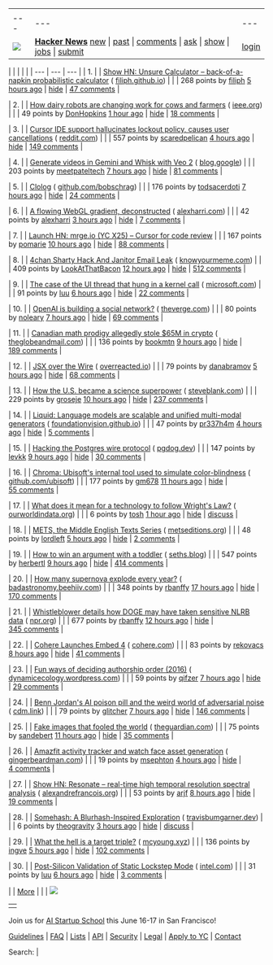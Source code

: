 |     |     |     |
| --- | --- | --- |
| |     |     |     |
| --- | --- | --- |
| [![](https://news.ycombinator.com/y18.svg)](https://news.ycombinator.com/) | **[Hacker News](https://news.ycombinator.com/news)** [new](https://news.ycombinator.com/newest) \| [past](https://news.ycombinator.com/front) \| [comments](https://news.ycombinator.com/newcomments) \| [ask](https://news.ycombinator.com/ask) \| [show](https://news.ycombinator.com/show) \| [jobs](https://news.ycombinator.com/jobs) \| [submit](https://news.ycombinator.com/submit) | [login](https://news.ycombinator.com/login?goto=news) | |

| |     |     |     |
| --- | --- | --- |
| 1. |  | [Show HN: Unsure Calculator – back-of-a-napkin probabilistic calculator](https://filiph.github.io/unsure/) ( [filiph.github.io](https://news.ycombinator.com/from?site=filiph.github.io)) |
|  | 268 points by [filiph](https://news.ycombinator.com/user?id=filiph) [5 hours ago](https://news.ycombinator.com/item?id=43690289) \| [hide](https://news.ycombinator.com/hide?id=43690289&goto=news) \| [47 comments](https://news.ycombinator.com/item?id=43690289) |

| 2. |  | [How dairy robots are changing work for cows and farmers](https://spectrum.ieee.org/lely-dairy-robots) ( [ieee.org](https://news.ycombinator.com/from?site=ieee.org)) |
|  | 49 points by [DonHopkins](https://news.ycombinator.com/user?id=DonHopkins) [1 hour ago](https://news.ycombinator.com/item?id=43699188) \| [hide](https://news.ycombinator.com/hide?id=43699188&goto=news) \| [18 comments](https://news.ycombinator.com/item?id=43699188) |

| 3. |  | [Cursor IDE support hallucinates lockout policy, causes user cancellations](https://old.reddit.com/r/cursor/comments/1jyy5am/psa_cursor_now_restricts_logins_to_a_single/) ( [reddit.com](https://news.ycombinator.com/from?site=reddit.com)) |
|  | 557 points by [scaredpelican](https://news.ycombinator.com/user?id=scaredpelican) [4 hours ago](https://news.ycombinator.com/item?id=43683012) \| [hide](https://news.ycombinator.com/hide?id=43683012&goto=news) \| [149 comments](https://news.ycombinator.com/item?id=43683012) |

| 4. |  | [Generate videos in Gemini and Whisk with Veo 2](https://blog.google/products/gemini/video-generation/) ( [blog.google](https://news.ycombinator.com/from?site=blog.google)) |
|  | 203 points by [meetpateltech](https://news.ycombinator.com/user?id=meetpateltech) [7 hours ago](https://news.ycombinator.com/item?id=43695592) \| [hide](https://news.ycombinator.com/hide?id=43695592&goto=news) \| [81 comments](https://news.ycombinator.com/item?id=43695592) |

| 5. |  | [Clolog](https://github.com/bobschrag/clolog) ( [github.com/bobschrag](https://news.ycombinator.com/from?site=github.com/bobschrag)) |
|  | 176 points by [todsacerdoti](https://news.ycombinator.com/user?id=todsacerdoti) [7 hours ago](https://news.ycombinator.com/item?id=43695620) \| [hide](https://news.ycombinator.com/hide?id=43695620&goto=news) \| [24 comments](https://news.ycombinator.com/item?id=43695620) |

| 6. |  | [A flowing WebGL gradient, deconstructed](https://alexharri.com/blog/webgl-gradients) ( [alexharri.com](https://news.ycombinator.com/from?site=alexharri.com)) |
|  | 42 points by [alexharri](https://news.ycombinator.com/user?id=alexharri) [3 hours ago](https://news.ycombinator.com/item?id=43663290) \| [hide](https://news.ycombinator.com/hide?id=43663290&goto=news) \| [7 comments](https://news.ycombinator.com/item?id=43663290) |

| 7. |  | [Launch HN: mrge.io (YC X25) – Cursor for code review](https://news.ycombinator.com/item?id=43692476) |
|  | 167 points by [pomarie](https://news.ycombinator.com/user?id=pomarie) [10 hours ago](https://news.ycombinator.com/item?id=43692476) \| [hide](https://news.ycombinator.com/hide?id=43692476&goto=news) \| [88 comments](https://news.ycombinator.com/item?id=43692476) |

| 8. |  | [4chan Sharty Hack And Janitor Email Leak](https://knowyourmeme.com/memes/events/april-2025-4chan-sharty-hack-and-janitor-email-leak) ( [knowyourmeme.com](https://news.ycombinator.com/from?site=knowyourmeme.com)) |
|  | 409 points by [LookAtThatBacon](https://news.ycombinator.com/user?id=LookAtThatBacon) [12 hours ago](https://news.ycombinator.com/item?id=43691334) \| [hide](https://news.ycombinator.com/hide?id=43691334&goto=news) \| [512 comments](https://news.ycombinator.com/item?id=43691334) |

| 9. |  | [The case of the UI thread that hung in a kernel call](https://devblogs.microsoft.com/oldnewthing/20250411-00/?p=111066) ( [microsoft.com](https://news.ycombinator.com/from?site=microsoft.com)) |
|  | 91 points by [luu](https://news.ycombinator.com/user?id=luu) [6 hours ago](https://news.ycombinator.com/item?id=43695723) \| [hide](https://news.ycombinator.com/hide?id=43695723&goto=news) \| [22 comments](https://news.ycombinator.com/item?id=43695723) |

| 10. |  | [OpenAI is building a social network?](https://www.theverge.com/openai/648130/openai-social-network-x-competitor) ( [theverge.com](https://news.ycombinator.com/from?site=theverge.com)) |
|  | 80 points by [noleary](https://news.ycombinator.com/user?id=noleary) [7 hours ago](https://news.ycombinator.com/item?id=43694877) \| [hide](https://news.ycombinator.com/hide?id=43694877&goto=news) \| [69 comments](https://news.ycombinator.com/item?id=43694877) |

| 11. |  | [Canadian math prodigy allegedly stole $65M in crypto](https://www.theglobeandmail.com/business/economy/article-math-prodigy-cryptocurrency-enforcement-united-states/) ( [theglobeandmail.com](https://news.ycombinator.com/from?site=theglobeandmail.com)) |
|  | 136 points by [bookmtn](https://news.ycombinator.com/user?id=bookmtn) [9 hours ago](https://news.ycombinator.com/item?id=43681658) \| [hide](https://news.ycombinator.com/hide?id=43681658&goto=news) \| [189 comments](https://news.ycombinator.com/item?id=43681658) |

| 12. |  | [JSX over the Wire](https://overreacted.io/jsx-over-the-wire/) ( [overreacted.io](https://news.ycombinator.com/from?site=overreacted.io)) |
|  | 79 points by [danabramov](https://news.ycombinator.com/user?id=danabramov) [5 hours ago](https://news.ycombinator.com/item?id=43694681) \| [hide](https://news.ycombinator.com/hide?id=43694681&goto=news) \| [68 comments](https://news.ycombinator.com/item?id=43694681) |

| 13. |  | [How the U.S. became a science superpower](https://steveblank.com/2025/04/15/how-the-u-s-became-a-science-superpower/) ( [steveblank.com](https://news.ycombinator.com/from?site=steveblank.com)) |
|  | 229 points by [groseje](https://news.ycombinator.com/user?id=groseje) [10 hours ago](https://news.ycombinator.com/item?id=43692360) \| [hide](https://news.ycombinator.com/hide?id=43692360&goto=news) \| [237 comments](https://news.ycombinator.com/item?id=43692360) |

| 14. |  | [Liquid: Language models are scalable and unified multi-modal generators](https://foundationvision.github.io/Liquid/) ( [foundationvision.github.io](https://news.ycombinator.com/from?site=foundationvision.github.io)) |
|  | 47 points by [pr337h4m](https://news.ycombinator.com/user?id=pr337h4m) [4 hours ago](https://news.ycombinator.com/item?id=43697532) \| [hide](https://news.ycombinator.com/hide?id=43697532&goto=news) \| [5 comments](https://news.ycombinator.com/item?id=43697532) |

| 15. |  | [Hacking the Postgres wire protocol](https://pgdog.dev/blog/hacking-postgres-wire-protocol) ( [pgdog.dev](https://news.ycombinator.com/from?site=pgdog.dev)) |
|  | 147 points by [levkk](https://news.ycombinator.com/user?id=levkk) [9 hours ago](https://news.ycombinator.com/item?id=43693326) \| [hide](https://news.ycombinator.com/hide?id=43693326&goto=news) \| [30 comments](https://news.ycombinator.com/item?id=43693326) |

| 16. |  | [Chroma: Ubisoft's internal tool used to simulate color-blindness](https://github.com/ubisoft/Chroma) ( [github.com/ubisoft](https://news.ycombinator.com/from?site=github.com/ubisoft)) |
|  | 177 points by [gm678](https://news.ycombinator.com/user?id=gm678) [11 hours ago](https://news.ycombinator.com/item?id=43692089) \| [hide](https://news.ycombinator.com/hide?id=43692089&goto=news) \| [55 comments](https://news.ycombinator.com/item?id=43692089) |

| 17. |  | [What does it mean for a technology to follow Wright's Law?](https://ourworldindata.org/learning-curve) ( [ourworldindata.org](https://news.ycombinator.com/from?site=ourworldindata.org)) |
|  | 6 points by [tosh](https://news.ycombinator.com/user?id=tosh) [1 hour ago](https://news.ycombinator.com/item?id=43662462) \| [hide](https://news.ycombinator.com/hide?id=43662462&goto=news) \| [discuss](https://news.ycombinator.com/item?id=43662462) |

| 18. |  | [METS, the Middle English Texts Series](https://metseditions.org/) ( [metseditions.org](https://news.ycombinator.com/from?site=metseditions.org)) |
|  | 48 points by [lordleft](https://news.ycombinator.com/user?id=lordleft) [5 hours ago](https://news.ycombinator.com/item?id=43696544) \| [hide](https://news.ycombinator.com/hide?id=43696544&goto=news) \| [2 comments](https://news.ycombinator.com/item?id=43696544) |

| 19. |  | [How to win an argument with a toddler](https://seths.blog/2025/04/how-to-win-an-argument-with-a-toddler/) ( [seths.blog](https://news.ycombinator.com/from?site=seths.blog)) |
|  | 547 points by [herbertl](https://news.ycombinator.com/user?id=herbertl) [9 hours ago](https://news.ycombinator.com/item?id=43693402) \| [hide](https://news.ycombinator.com/hide?id=43693402&goto=news) \| [414 comments](https://news.ycombinator.com/item?id=43693402) |

| 20. |  | [How many supernova explode every year?](https://badastronomy.beehiiv.com/p/ban-447-wait-how-many-supernova-explode) ( [badastronomy.beehiiv.com](https://news.ycombinator.com/from?site=badastronomy.beehiiv.com)) |
|  | 348 points by [rbanffy](https://news.ycombinator.com/user?id=rbanffy) [17 hours ago](https://news.ycombinator.com/item?id=43661954) \| [hide](https://news.ycombinator.com/hide?id=43661954&goto=news) \| [170 comments](https://news.ycombinator.com/item?id=43661954) |

| 21. |  | [Whistleblower details how DOGE may have taken sensitive NLRB data](https://www.npr.org/2025/04/15/nx-s1-5355896/doge-nlrb-elon-musk-spacex-security) ( [npr.org](https://news.ycombinator.com/from?site=npr.org)) |
|  | 677 points by [rbanffy](https://news.ycombinator.com/user?id=rbanffy) [12 hours ago](https://news.ycombinator.com/item?id=43691142) \| [hide](https://news.ycombinator.com/hide?id=43691142&goto=news) \| [345 comments](https://news.ycombinator.com/item?id=43691142) |

| 22. |  | [Cohere Launches Embed 4](https://cohere.com/blog/embed-4) ( [cohere.com](https://news.ycombinator.com/from?site=cohere.com)) |
|  | 83 points by [rekovacs](https://news.ycombinator.com/user?id=rekovacs) [8 hours ago](https://news.ycombinator.com/item?id=43694546) \| [hide](https://news.ycombinator.com/hide?id=43694546&goto=news) \| [41 comments](https://news.ycombinator.com/item?id=43694546) |

| 23. |  | [Fun ways of deciding authorship order (2016)](https://dynamicecology.wordpress.com/2016/09/21/fun-ways-of-deciding-authorship-order/) ( [dynamicecology.wordpress.com](https://news.ycombinator.com/from?site=dynamicecology.wordpress.com)) |
|  | 59 points by [qifzer](https://news.ycombinator.com/user?id=qifzer) [7 hours ago](https://news.ycombinator.com/item?id=43695285) \| [hide](https://news.ycombinator.com/hide?id=43695285&goto=news) \| [29 comments](https://news.ycombinator.com/item?id=43695285) |

| 24. |  | [Benn Jordan's AI poison pill and the weird world of adversarial noise](https://cdm.link/benn-jordan-ai-poison-pill/) ( [cdm.link](https://news.ycombinator.com/from?site=cdm.link)) |
|  | 79 points by [glitcher](https://news.ycombinator.com/user?id=glitcher) [7 hours ago](https://news.ycombinator.com/item?id=43695401) \| [hide](https://news.ycombinator.com/hide?id=43695401&goto=news) \| [146 comments](https://news.ycombinator.com/item?id=43695401) |

| 25. |  | [Fake images that fooled the world](https://www.theguardian.com/artanddesign/2025/apr/12/28-fake-images-that-fooled-the-world) ( [theguardian.com](https://news.ycombinator.com/from?site=theguardian.com)) |
|  | 75 points by [sandebert](https://news.ycombinator.com/user?id=sandebert) [11 hours ago](https://news.ycombinator.com/item?id=43662339) \| [hide](https://news.ycombinator.com/hide?id=43662339&goto=news) \| [35 comments](https://news.ycombinator.com/item?id=43662339) |

| 26. |  | [Amazfit activity tracker and watch face asset generation](https://blog.gingerbeardman.com/2025/04/11/amazfit-activity-tracker-and-watch-face-asset-generation/) ( [gingerbeardman.com](https://news.ycombinator.com/from?site=gingerbeardman.com)) |
|  | 19 points by [msephton](https://news.ycombinator.com/user?id=msephton) [4 hours ago](https://news.ycombinator.com/item?id=43659496) \| [hide](https://news.ycombinator.com/hide?id=43659496&goto=news) \| [4 comments](https://news.ycombinator.com/item?id=43659496) |

| 27. |  | [Show HN: Resonate – real-time high temporal resolution spectral analysis](https://alexandrefrancois.org/Resonate/) ( [alexandrefrancois.org](https://news.ycombinator.com/from?site=alexandrefrancois.org)) |
|  | 53 points by [arjf](https://news.ycombinator.com/user?id=arjf) [8 hours ago](https://news.ycombinator.com/item?id=43694157) \| [hide](https://news.ycombinator.com/hide?id=43694157&goto=news) \| [19 comments](https://news.ycombinator.com/item?id=43694157) |

| 28. |  | [Somehash: A Blurhash-Inspired Exploration](https://travisbumgarner.dev/blog/somehash) ( [travisbumgarner.dev](https://news.ycombinator.com/from?site=travisbumgarner.dev)) |
|  | 6 points by [theogravity](https://news.ycombinator.com/user?id=theogravity) [3 hours ago](https://news.ycombinator.com/item?id=43697445) \| [hide](https://news.ycombinator.com/hide?id=43697445&goto=news) \| [discuss](https://news.ycombinator.com/item?id=43697445) |

| 29. |  | [What the hell is a target triple?](https://mcyoung.xyz/2025/04/14/target-triples/) ( [mcyoung.xyz](https://news.ycombinator.com/from?site=mcyoung.xyz)) |
|  | 136 points by [ingve](https://news.ycombinator.com/user?id=ingve) [5 hours ago](https://news.ycombinator.com/item?id=43696756) \| [hide](https://news.ycombinator.com/hide?id=43696756&goto=news) \| [102 comments](https://news.ycombinator.com/item?id=43696756) |

| 30. |  | [Post-Silicon Validation of Static Lockstep Mode](https://www.intel.com/content/www/us/en/content-details/851929/post-silicon-validation-of-static-lockstep-mode-on-intel-xeon-6-processor-e-core-architecture.html) ( [intel.com](https://news.ycombinator.com/from?site=intel.com)) |
|  | 31 points by [luu](https://news.ycombinator.com/user?id=luu) [6 hours ago](https://news.ycombinator.com/item?id=43695834) \| [hide](https://news.ycombinator.com/hide?id=43695834&goto=news) \| [3 comments](https://news.ycombinator.com/item?id=43695834) |

|  | [More](https://news.ycombinator.com/?p=2) | |
| ![](https://news.ycombinator.com/s.gif)

|     |
| --- |
|  |

Join us for [AI Startup School](https://events.ycombinator.com/ai-sus) this June 16-17 in San Francisco!

[Guidelines](https://news.ycombinator.com/newsguidelines.html) \| [FAQ](https://news.ycombinator.com/newsfaq.html) \| [Lists](https://news.ycombinator.com/lists) \| [API](https://github.com/HackerNews/API) \| [Security](https://news.ycombinator.com/security.html) \| [Legal](https://www.ycombinator.com/legal/) \| [Apply to YC](https://www.ycombinator.com/apply/) \| [Contact](mailto:hn@ycombinator.com)

Search: |
